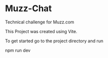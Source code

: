 # Muzz-Chat
Technical challenge for Muzz.com


This Project was created using Vite.

To get started go to the project directory and run 

npm run dev
